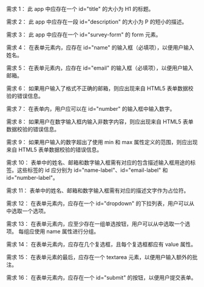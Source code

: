 需求 1： 此 app 中应存在一个 id="title" 的大小为 H1 的标题。

需求 2： 此 app 中应存在一段 id="description" 的大小为 P 的短小的描述。

需求 3： 此 app 中应存在一个 id="survey-form" 的 form 元素。

需求 4： 在表单元素内，应存在 id="name" 的输入框（必填项），以便用户输入姓名。

需求 5： 在表单元素内，应存在 id="email" 的输入框（必填项），以便用户输入邮箱。

需求 6： 如果用户输入了格式不正确的邮箱，则应出现来自 HTML5 表单数据校验的错误信息。

需求 7： 在表单内，用户应可以在 id="number" 的输入框中输入数字。

需求 8： 如果用户在数字输入框内输入非数字内容，则应出现来自 HTML5 表单数据校验的错误信息。

需求 9： 如果用户输入的数字超出了使用 min 和 max 属性定义的范围，则应出现来自 HTML5 表单数据校验的错误信息。

需求 10： 表单中的姓名、邮箱和数字输入框需有对应的包含描述输入框用途的标签。这些标签的 id 应分别为 id="name-label"、id="email-label" 和 id="number-label"。

需求 11： 表单中的姓名、邮箱和数字输入框需有对应的描述文字作为占位符。

需求 12： 在表单元素内，应存在一个 id="dropdown" 的下拉列表，用户可以从中选取一个选项。

需求 13： 在表单元素内，应至少存在一组单选按钮，用户可以从中选取一个选项。 每组应使用 name 属性进行分组。

需求 14： 在表单元素内，应存在几个复选框，且每个复选框都应有 value 属性。

需求 15： 在表单元素的最后，应存在一个 textarea 元素，以便用户输入额外的批注。

需求 16： 在表单元素内，应存在一个 id="submit" 的按钮，以便用户提交表单。

